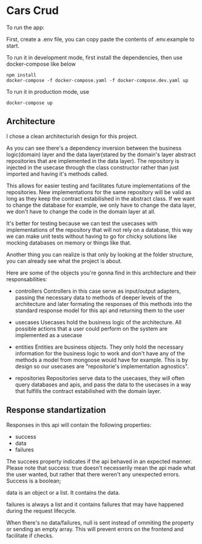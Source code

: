 # Cars Crud


To run the app:

First, create a .env file, you can copy paste the contents of .env.example to start.


To run it in development mode, first install the dependencies, then use docker-compose like below
```
npm install
docker-compose -f docker-compose.yaml -f docker-compose.dev.yaml up
```
To run it in production mode, use
```
docker-compose up
```


## Architecture

I chose a clean architecturish design for this project.

As you can see there's a dependency inversion between the business logic(domain) layer and the data layer(stared by the domain's layer abstract repositories that are implemented in the data layer).
The repository is injected in the usecase through the class constructor rather than just imported and having it's methods called.

This allows for easier testing and facilitates future implementations of the repositories. New implementations for the same repository will be valid as long as they keep the contract estabilished in the abstract class. If we want to change the database for example, we only have to change the data layer, we don't have to change the code in the domain layer at all.

It's better for testing because we can test the usecases with implementations of the repository that will not rely on a database, this way we can make unit tests without having to go for chicky solutions like mocking databases on memory or things like that.

Another thing you can realize is that only by looking at the folder structure, you can already see what the project is about.

Here are some of the objects you're gonna find in this architecture and their responsabilities:

- controllers
  Controllers in this case serve as input/output adapters, passing the necessary data to methods of deeper levels of the architecture and later formating the responses of this methods into the standard response model for this api and returning them to the user

- usecases
  Usecases hold the business logic of the architecture. All possible actions that a user could perform on the system are implemented as a usecase

- entities
  Entities are business objects. They only hold the necessary information for the business logic to work and don't have any of the methods a model from mongoose would have for example. This is by design so our usecases are "repositorie's implementation agnostics".

- repositories
  Repositories serve data to the usecases, they will often query databases and apis, and pass the data to the usecases in a way that fulfills the contract estabilished with the domain layer.

## Response standartization

Responses in this api will contain the following properties:

- success
- data
- failures

The succees property indicates if the api behaved in an expected manner. Please note that success: true doesn't necesserily mean the api made what the user wanted, but rather that there weren't any unexpected errors.
Success is a boolean;

data is an object or a list. It contains the data.

failures is always a list and it contains failures that may have happened during the request lifecycle.

When there's no data/failures, null is sent instead of ommiting the property or sending an empty array. This will prevent errors on the frontend and facilitate if checks.
